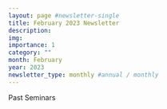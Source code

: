 ```yaml
---
layout: page #newsletter-single
title: February 2023 Newsletter
description: 
img:
importance: 1
category: ""
month: February
year: 2023
newsletter_type: monthly #annual / monthly
---
```


<div class="container border round>
    <h2 class="title center">
        Past Seminars
    </h2>
    
</div>